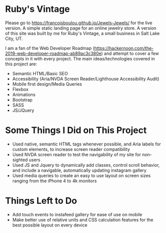 # Ruby's Vintage

Please go to https://francoisboulou.github.io/Jewels-Jewels/ for the live version.
A simple static landing page for an online jewelry store. A version of this site was built by me for Ruby's Vintage, a small business in Salt Lake City, UT.

I am a fan of the Web Developer Roadmap (https://hackernoon.com/the-2019-web-developer-roadmap-ab89ac3c380e) and attempt to cover 
a few concepts in it with every project. The main ideas/technologies covered in this project are:

* Semantic HTML/Basic SEO
* Accessibility (Aria/NVDA Screen Reader/Lighthouse Accessibility Audit)
* Mobile first design/Media Queries
* Flexbox
* Animations
* Bootstrap
* SASS
* JS/JQuery 

# Some Things I Did on This Project

* Used native, semantic HTML tags whenever possible, and Aria labels for custom elements, to increase screen reader compatibility
* Used NVDA screen reader to test the navigability of my site for non-sighted users
* Used JS and Jquery to dynamically add classes, control scroll behavior, and include a navigable, automatically updating instagram gallery
* Used media queries to create an easy to use layout on screen sizes ranging from the iPhone 4 to 4k monitors

# Things Left to Do

* Add touch events to instafeed gallery for ease of use on mobile 
* Make better use of relative units and CSS calculation features for the best possible layout on every device

